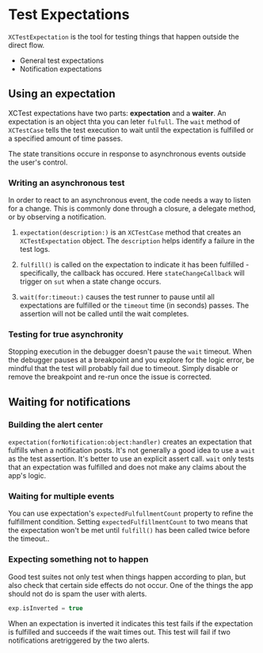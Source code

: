 #  Test Expectations

`XCTestExpectation` is the tool for testing things that happen outside the direct flow.
- General test expectations
- Notification expectations

## Using an expectation
XCTest expectations have two parts: __expectation__ and a __waiter__. An expectation is an object thta you can leter `fulfull`. The `wait` method of `XCTestCase` tells the test execution to wait until the expectation is fulfilled or a specified amount of time passes.

The state transitions occure in response to asynchronous events outside the user's control.

### Writing an asynchronous test
In order to react to an asynchronous event, the code needs a way to listen for a change. This is commonly done through a closure, a delegate method, or by observing a notification.

1. `expectation(description:)` is an `XCTestCase` method that creates an `XCTestExpectation` object. The `description` helps identify a failure in the test logs.

2. `fulfill()` is called on the expectation to indicate it has been fulfilled - specifically, the callback has occured. Here `stateChangeCallback` will trigger on `sut` when a state change occurs.
3. `wait(for:timeout:)` causes the test runner to pause until all expectations are fulfilled or the `timeout` time (in seconds) passes. The assertion will not be called until the wait completes.

### Testing for true asynchronity
Stopping execution in the debugger doesn't pause the `wait` timeout. When the debugger pauses at a breakpoint and you explore for the logic error, be mindful that the test will probably fail due to timeout. Simply disable or remove the breakpoint and re-run once the issue is corrected.

## Waiting for notifications
### Building the alert center
`expectation(forNotification:object:handler)` creates an expectation that fulfills when a notification posts.
It's not generally a good idea to use a `wait` as the test assertion. It's better to use an explicit assert call. `wait` only tests that an expectation was fulfilled and does not make any claims about the app's logic.

### Waiting for multiple events
You can use expectation's `expectedFulfullmentCount` property to refine the fulfillment condition. Setting `expectedFulfillmentCount` to two means that the expectation won't be met until `fulfill()` has been called twice before the timeout..

### Expecting something not to happen
Good test suites not only test when things happen according to plan, but also check that certain side effects do not occur. One of the things the app should not do is spam the user with alerts.

```swift
exp.isInverted = true
```
When an expectation is inverted it indicates this test fails if the expectation is fulfilled and succeeds if the wait times out. This test will fail if two notifications aretriggered by the two alerts.
